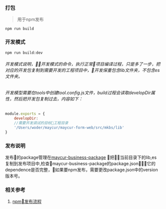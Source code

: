 ### 打包
>用于npm发布
```
npm run build
```
### 开发模式
```
npm run build:dev
```
###### 开发模式说明，开发模式的命令，执行正常项目编译过程，只是多了一步，把对应的开发包复制到需要开发的工程项目中，开发保重包含lib文件夹，不包含es文件夹。
###### 开发模型需要在tools中创建tool.config.js文件，build过程会读取developDir属性，然后把开发包复制过去，内容如下：
```js
module.exports = {
    developDir: 
    //需要开发调试的目标工程目录
    '/Users/woder/maycur/maycur-form-web/src/mkbs/lib'
}
```
### 发布说明
发布的package管理在[maycur-business-package](https://github.com/woderwang/maycur-business-package)
把当前目录下的lib,es复制到发布项目中,检查maycur-business-package的package.json，它的dependence是否完整，如果要npm发布，需要更改package.json中的version版本号。

### 相关参考
1. [npm发布流程](https://itnext.io/how-to-package-your-react-component-for-distribution-via-npm-d32d4bf71b4f)